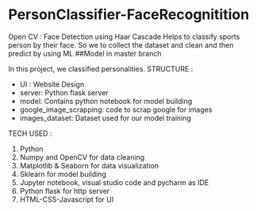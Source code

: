 # PersonClassifier-FaceRecognitition
Open CV : Face Detection using Haar Cascade
Helps to classify sports person by their face. So we to collect the dataset and clean and then predict by using ML
##Model in master branch

In this project, we classified personalities.
STRUCTURE : 
* UI : Website Design 
* server: Python flask server
* model: Contains python notebook for model building
* google_image_scrapping: code to scrap google for images
* images_dataset: Dataset used for our model training

TECH USED : 
1. Python
2. Numpy and OpenCV for data cleaning
3. Matplotlib & Seaborn for data visualization
4. Sklearn for model building
5. Jupyter notebook, visual studio code and pycharm as IDE
6. Python flask for http server
7. HTML-CSS-Javascript for UI
